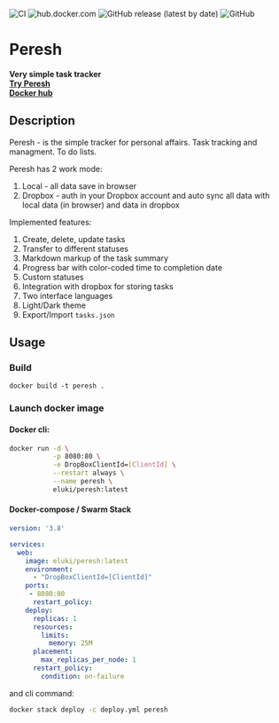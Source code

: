 ![CI](https://github.com/AMEST/peresh/workflows/CI/badge.svg?branch=master) 
![hub.docker.com](https://img.shields.io/docker/pulls/eluki/peresh.svg) 
![GitHub release (latest by date)](https://img.shields.io/github/v/release/amest/peresh)
![GitHub](https://img.shields.io/github/license/amest/peresh)
# Peresh   
**Very simple task tracker**   
**[Try Peresh](https://peresh.ml)**   
**[Docker hub](https://hub.docker.com/r/eluki/peresh)**
## Description
Peresh - is the simple tracker for personal affairs. Task tracking and managment. To do lists.

Peresh has 2 work mode:
1. Local - all data save in browser
1. Dropbox - auth in your Dropbox account and auto sync all data with local data (in browser) and data in dropbox

Implemented features:
1. Create, delete, update tasks
1. Transfer to different statuses
1. Markdown markup of the task summary
1. Progress bar with color-coded time to completion date
1. Custom statuses
1. Integration with dropbox for storing tasks
1. Two interface languages
1. Light/Dark theme
1. Export/Import `tasks.json`


## Usage
### Build
```
docker build -t peresh .
``` 
### Launch docker image
#### Docker cli: 
```bash
docker run -d \
           -p 8080:80 \
           -e DropBoxClientId=[ClientId] \
           --restart always \
           --name peresh \
           eluki/peresh:latest
```
#### Docker-compose / Swarm Stack   
```yml
version: '3.8'

services:
  web:
    image: eluki/peresh:latest
    environment:
      - "DropBoxClientId=[ClientId]"
    ports:
     - 8080:80
      restart_policy:
    deploy:
      replicas: 1
      resources:
        limits:
          memory: 25M
      placement:
        max_replicas_per_node: 1
      restart_policy:
        condition: on-failure
```

and cli command:

```bash
docker stack deploy -c deploy.yml peresh
```
